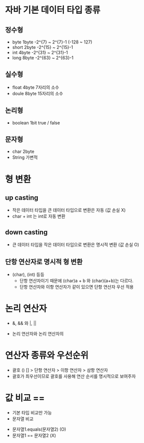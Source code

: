 # 자바 기본 데이터 타입 종류
## 정수형
 - byte    1byte   -2^{7} ~ 2^{7}-1 (-128 ~ 127)
 - short   2byte   -2^{15} ~ 2^{15}-1
 - int     4byte   -2^{31} ~ 2^{31}-1
 - long    8byte   -2^{63} ~ 2^{63}-1

## 실수형
 - float  4byte    7자리의 소수
 - doule  8byte    15자리의 소수

## 논리형
 - boolean 1bit   true / false

## 문자형
 - char    2byte
 - String  가변적
 
# 형 변환
## up casting
 + 작은 데이터 타입을 큰 데이터 타입으로 변환은 자동 (값 손실 X)
 + char + int 는 int로 자동 변환
## down casting
 + 큰 데이터 타입을 작은 데이터 타입으로 변환은 명시적 변환 (값 손실 O)
## 단항 연산자로 명시적 형 변환
 + (char), (int) 등등
   - 단항 연산자이기 때문에 (char)a + b 와 (char)(a+b)는 다르다.
   - 단항 연산자와 이항 연산자가 같이 있으면 단항 연산자 우선 적용

# 논리 연산자
 + &, && 와 |, ||
  - 논리 연산자와 논리 연산자의 

# 연산자 종류와 우선순위
 + 괄호 () [] > 단항 연산자 > 이항 연산자 > 삼항 연산자
 + 괄호가 최우선이므로 괄호를 사용해 연산 순서를 명시적으로 보여주자

# 값 비교 ==
 - 기본 타입 비교만 가능
 - 문자열 비교
  + 문자열1.equals(문자열2) (O)
  + 문자열1 == 문자열2 (X)
  